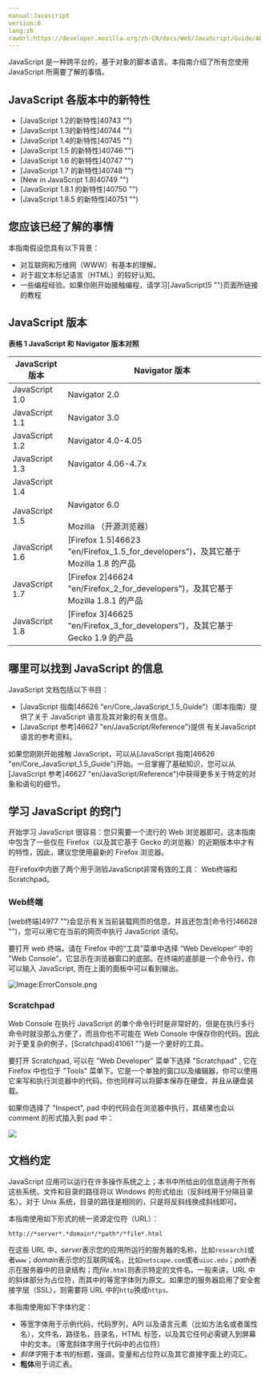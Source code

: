 ```yaml
---
manual:Javascript
version:0
lang:zh
rawUrl:https://developer.mozilla.org/zh-CN/docs/Web/JavaScript/Guide/About
---
```






JavaScript 是一种跨平台的，基于对象的脚本语言。本指南介绍了所有您使用 JavaScript 所需要了解的事情。


## JavaScript 各版本中的新特性<a name="JavaScript_各版本中的新特性"></a>

* [JavaScript 1.2的新特性]40743 "")
* [JavaScript 1.3的新特性]40744 "")
* [JavaScript 1.4的新特性]40745 "")
* [JavaScript 1.5 的新特性]40746 "")
* [JavaScript 1.6 的新特性]40747 "")
* [JavaScript 1.7 的新特性]40748 "")
* [New in JavaScript 1.8]40749 "")
* [JavaScript 1.8.1 的新特性]40750 "")
* [JavaScript 1.8.5 的新特性]40751 "")

## 您应该已经了解的事情<a name="您应该已经了解的事情"></a>


本指南假设您具有以下背景：


* 对互联网和万维网（WWW）有基本的理解。
* 对于超文本标记语言（HTML）的较好认知。
* 一些编程经验。如果你刚开始接触编程，请学习[JavaScript]5 "")页面所链接的教程

## JavaScript 版本<a name="JavaScript_版本"></a>


**表格 1 JavaScript 和 Navigator 版本对照**

JavaScript 版本 | Navigator 版本 
 ---  |  ---  | 
JavaScript 1.0 | Navigator 2.0 
JavaScript 1.1 | Navigator 3.0 
JavaScript 1.2 | Navigator 4.0-4.05 
JavaScript 1.3 | Navigator 4.06-4.7x 
JavaScript 1.4 |  
JavaScript 1.5 | Navigator 6.0<br></br>Mozilla （开源浏览器） 
JavaScript 1.6 | [Firefox 1.5]46623 "en/Firefox_1.5_for_developers")，及其它基于 Mozilla 1.8 的产品 
JavaScript 1.7 | [Firefox 2]46624 "en/Firefox_2_for_developers")，及其它基于 Mozilla 1.8.1 的产品 
JavaScript 1.8 | [Firefox 3]46625 "en/Firefox_3_for_developers")，及其它基于 Gecko 1.9 的产品 


## 哪里可以找到 JavaScript 的信息<a name="哪里可以找到_JavaScript_的信息"></a>


JavaScript 文档包括以下书目：


* [JavaScript 指南]46626 "en/Core_JavaScript_1.5_Guide")（即本指南）提供了关于 JavaScript 语言及其对象的有关信息。
* [JavaScript 参考]46627 "en/JavaScript/Reference")提供 有关JavaScript 语言的参考资料。


如果您刚刚开始接触 JavaScript，可以从[JavaScript 指南]46626 "en/Core_JavaScript_1.5_Guide")开始。一旦掌握了基础知识，您可以从[JavaScript 参考]46627 "en/JavaScript/Reference")中获得更多关于特定的对象和语句的细节。


## 学习 JavaScript 的窍门<a name="学习_JavaScript_的窍门"></a>


开始学习 JavaScript 很容易：您只需要一个流行的 Web 浏览器即可。这本指南中包含了一些仅在 Firefox（以及其它基于 Gecko 的浏览器）的近期版本中才有的特性，因此，建议您使用最新的 Firefox 浏览器。



在Firefox中内嵌了两个用于测验JavaScript非常有效的工具： Web终端和Scratchpad。


### Web终端<a name="Web终端"></a>


[web终端]4977 "")会显示有关当前装载网页的信息，并且还包含[命令行]46628 "")，您可以用它在当前的网页中执行 JavaScript 语句。



要打开 web 终端，请在 Firefox 中的“工具”菜单中选择 “Web Developer“ 中的 &quot;Web Console&quot;。它显示在浏览器窗口的底部。在终端的底部是一个命令行，你可以输入 JavaScript, 而在上面的面板中可以看到输出。



![Image:ErrorConsole.png](%41136.png "")


### Scratchpad<a name="Scratchpad"></a>


Web Console 在执行 JavaScript 的单个命令行时是非常好的，但是在执行多行命令时就没那么方便了，而且你也不可能在 Web Console 中保存你的代码。因此对于更复杂的例子，[Scratchpad]41061 "")是一个更好的工具。







要打开 Scratchpad, 可以在 &quot;Web Developer&quot; 菜单下选择 &quot;Scratchpad&quot; , 它在 Firefox 中也位于 &quot;Tools&quot; 菜单下。它是一个单独的窗口以及编辑器，你可以使用它来写和执行浏览器中的代码。你也同样可以将脚本保存在硬盘，并且从硬盘装载。



如果你选择了 &quot;Inspect&quot;, pad 中的代码会在浏览器中执行，其结果也会以 comment 的形式插入到 pad 中：



![](%41135.png "")


## 文档约定<a name="文档约定"></a>


JavaScript 应用可以运行在许多操作系统之上；本书中所给出的信息适用于所有这些系统。文件和目录的路径将以 Windows 的形式给出（反斜线用于分隔目录名）。对于 Unix 系统，目录的路径是相同的，只是将反斜线换成斜线即可。



本指南使用如下形式的统一资源定位符（URL）：



`http://*server*.*domain*/*path*/*file*.html`



在这些 URL 中，*server*表示您的应用所运行的服务器的名称，比如`research1`或者`www`；*domain*表示您的互联网域名，比如`netscape.com`或者`uiuc.edu`；*path*表示在服务器中的目录结构；而*file*`.html`则表示特定的文件名。一般来讲，URL 中的斜体部分为占位符，而其中的等宽字体则为原文。如果您的服务器启用了安全套接字层（SSL），则需要将 URL 中的`http`换成`https。`



本指南使用如下字体约定：


* 等宽字体用于示例代码，代码罗列，API 以及语言元素（比如方法名或者属性名），文件名，路径名，目录名，HTML 标签，以及其它任何必需键入到屏幕中的文本。（等宽斜体字用于代码中的占位符）
* *斜体字*用于本书的标题，强调，变量和占位符以及其它直接字面上的词汇。
* **粗体**用于词汇表。









